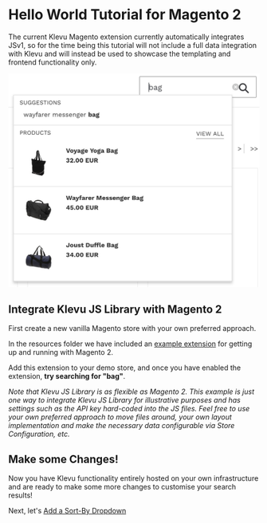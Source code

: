 # Hello World Tutorial for Magento 2

The current Klevu Magento extension currently automatically integrates JSv1,
so for the time being this tutorial will not include a full data integration with Klevu
and will instead be used to showcase the templating and frontend functionality only.

![Klevu Quick Search](/getting-started/1-hello-world/images/intro-quick-search.jpg)

## Integrate Klevu JS Library with Magento 2

First create a new vanilla Magento store with your own preferred approach.

In the resources folder we have included an
[example extension](/getting-started/1-hello-world/magento2/resources)
for getting up and running with Magento 2. 

Add this extension to your demo store, and once you have enabled the extension,
**try searching for "bag"**.

_Note that Klevu JS Library is as flexible as Magento 2. This example is just one
way to integrate Klevu JS Library for illustrative purposes and has settings such
as the API key hard-coded into the JS files. Feel free to use your own preferred approach
to move files around, your own layout implementation and make the necessary data
configurable via Store Configuration, etc._

## Make some Changes!

Now you have Klevu functionality entirely hosted on your own infrastructure
and are ready to make some more changes to customise your search results!

Next, let's [Add a Sort-By Dropdown](/getting-started/3-sort/magento2)
